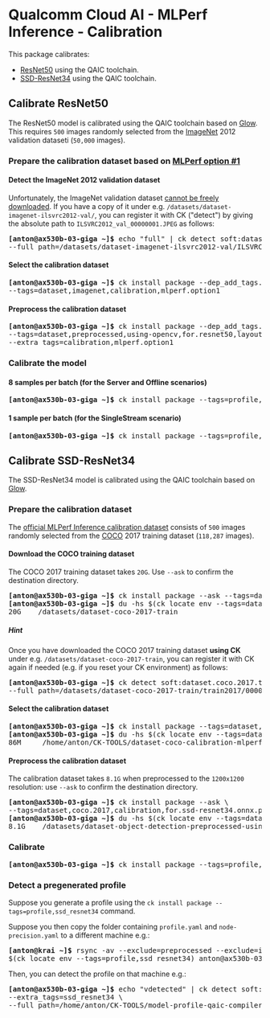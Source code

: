 # Qualcomm Cloud AI - MLPerf Inference - Calibration

This package calibrates:
- [ResNet50](#resnet50) using the QAIC toolchain.
- [SSD-ResNet34](#ssd_resnet34) using the QAIC toolchain.

<a name="resnet50"></a>
## Calibrate ResNet50

The ResNet50 model is calibrated using the QAIC toolchain based on
[Glow](https://github.com/pytorch/glow). This requires `500` images
randomly selected from the [ImageNet](http://www.image-net.org/) 2012 validation dataseti (`50,000` images).

<a name="resnet50_calbration_dataset"></a>
### Prepare the calibration dataset based on [MLPerf option #1](https://github.com/mlcommons/inference/blob/master/calibration/ImageNet/cal_image_list_option_1.txt)

#### Detect the ImageNet 2012 validation dataset

Unfortunately, the ImageNet validation dataset [cannot be
freely downloaded](https://github.com/mlcommons/inference/issues/542).  If you
have a copy of it under e.g. `/datasets/dataset-imagenet-ilsvrc2012-val/`, you
can register it with CK ("detect") by giving the absolute path to
`ILSVRC2012_val_00000001.JPEG` as follows:

<pre>
<b>[anton@ax530b-03-giga ~]&dollar;</b> echo "full" | ck detect soft:dataset.imagenet.val --extra_tags=ilsvrc2012,full \
--full_path=/datasets/dataset-imagenet-ilsvrc2012-val/ILSVRC2012_val_00000001.JPEG
</pre>

#### Select the calibration dataset

<pre>
<b>[anton@ax530b-03-giga ~]&dollar;</b> ck install package --dep_add_tags.imagenet-val=full \
--tags=dataset,imagenet,calibration,mlperf.option1
</pre>

#### Preprocess the calibration dataset

<pre>
<b>[anton@ax530b-03-giga ~]&dollar;</b> ck install package --dep_add_tags.dataset-source=mlperf.option1 \
--tags=dataset,preprocessed,using-opencv,for.resnet50,layout.nhwc,first.500 \
--extra_tags=calibration,mlperf.option1
</pre>

### Calibrate the model

#### 8 samples per batch (for the Server and Offline scenarios)

<pre>
<b>[anton@ax530b-03-giga ~]&dollar;</b> ck install package --tags=profile,resnet50,mlperf.option1,bs.8
</pre>


#### 1 sample per batch (for the SingleStream scenario)

<pre>
<b>[anton@ax530b-03-giga ~]&dollar;</b> ck install package --tags=profile,resnet50,mlperf.option1,bs.1
</pre>


<a name="ssd_resnet34"></a>
## Calibrate SSD-ResNet34

The SSD-ResNet34 model is calibrated using the QAIC toolchain based on
[Glow](https://github.com/pytorch/glow).

<a name="ssd_resnet34_calbration_dataset"></a>
### Prepare the calibration dataset

The [official MLPerf Inference calibration dataset](https://github.com/mlcommons/inference/blob/master/calibration/COCO/coco_cal_images_list.txt)
consists of `500` images randomly selected from the [COCO](https://cocodataset.org) 2017 training dataset (`118,287` images).

#### Download the COCO training dataset

The COCO 2017 training dataset takes `20G`. Use `--ask` to confirm the destination directory.

<pre>
<b>[anton@ax530b-03-giga ~]&dollar;</b> ck install package --ask --tags=dataset,coco,train,2017
<b>[anton@ax530b-03-giga ~]&dollar;</b> du -hs &dollar;(ck locate env --tags=dataset,coco,train,2017)
20G    /datasets/dataset-coco-2017-train
</pre>

##### Hint

Once you have downloaded the COCO 2017 training dataset **using CK** under e.g. `/datasets/dataset-coco-2017-train`,
you can register it with CK again if needed (e.g. if you reset your CK environment) as follows:

<pre>
<b>[anton@ax530b-03-giga ~]&dollar;</b> ck detect soft:dataset.coco.2017.train --extra_tags=detected,full \
--full_path=/datasets/dataset-coco-2017-train/train2017/000000000009.jpg
</pre>

#### Select the calibration dataset

<pre>
<b>[anton@ax530b-03-giga ~]&dollar;</b> ck install package --tags=dataset,coco,calibration,mlperf
<b>[anton@ax530b-03-giga ~]&dollar;</b> du -hs &dollar;(ck locate env --tags=dataset,coco,calibration,mlperf)
86M     /home/anton/CK-TOOLS/dataset-coco-calibration-mlperf
</pre>

#### Preprocess the calibration dataset

The calibration dataset takes `8.1G` when preprocessed to the `1200x1200` resolution: use `--ask` to confirm the destination directory.

<pre>
<b>[anton@ax530b-03-giga ~]&dollar;</b> ck install package --ask \
--tags=dataset,coco.2017,calibration,for.ssd-resnet34.onnx.preprocessed
<b>[anton@ax530b-03-giga ~]&dollar;</b> du -hs &dollar;(ck locate env --tags=dataset,coco.2017,calibration,preprocessed)
8.1G    /datasets/dataset-object-detection-preprocessed-using-opencv-calibration-coco.2017-first.500-for.ssd_resnet34.onnx.preprocessed
</pre>  


<a name="ssd_resnet34_calibrate"></a>
### Calibrate

<pre>
<b>[anton@ax530b-03-giga ~]&dollar;</b> ck install package --tags=profile,ssd_resnet34
</pre>

		
### Detect a pregenerated profile

Suppose you generate a profile using the `ck install package --tags=profile,ssd_resnet34` command.

Suppose you then copy the folder containing `profile.yaml` and `node-precision.yaml` to a different machine e.g.:

<pre>
<b>[anton@krai ~]&dollar;</b> rsync -av --exclude=preprocessed --exclude=inference --exclude=__pycache__ \
&dollar;(ck locate env --tags=profile,ssd_resnet34) anton@ax530b-03-giga:~/CK-TOOLS
</pre>

Then, you can detect the profile on that machine e.g.:

<pre>
<b>[anton@ax530b-03-giga ~]&dollar;</b> echo "vdetected" | ck detect soft:compiler.glow.profile \
--extra_tags=ssd_resnet34 \
--full_path=/home/anton/CK-TOOLS/model-profile-qaic-compiler.python-3.8.5-ssd_resnet34/profile.yaml
</pre>

